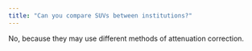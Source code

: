 ```yaml
---
title: "Can you compare SUVs between institutions?"
---
```

No, because they may use different methods of attenuation correction.

